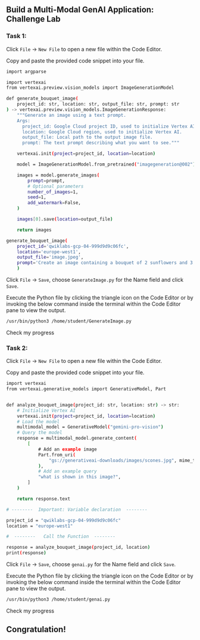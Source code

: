 ## Build a Multi-Modal GenAI Application: Challenge Lab

### Task 1:

Click `File` -> `New File` to open a new file within the Code Editor.

Copy and paste the provided code snippet into your file.

```bash
import argparse

import vertexai
from vertexai.preview.vision_models import ImageGenerationModel

def generate_bouquet_image(
    project_id: str, location: str, output_file: str, prompt: str
) -> vertexai.preview.vision_models.ImageGenerationResponse:
    """Generate an image using a text prompt.
    Args:
      project_id: Google Cloud project ID, used to initialize Vertex AI.
      location: Google Cloud region, used to initialize Vertex AI.
      output_file: Local path to the output image file.
      prompt: The text prompt describing what you want to see."""

    vertexai.init(project=project_id, location=location)

    model = ImageGenerationModel.from_pretrained("imagegeneration@002")

    images = model.generate_images(
        prompt=prompt,
        # Optional parameters
        number_of_images=1,
        seed=1,
        add_watermark=False,
    )

    images[0].save(location=output_file)

    return images

generate_bouquet_image(
    project_id='qwiklabs-gcp-04-999d9d9c06fc',
    location='europe-west1',
    output_file='image.jpeg',
    prompt='Create an image containing a bouquet of 2 sunflowers and 3 roses',
    )
```

Click `File` -> `Save`, choose `GenerateImage.py` for the Name field and click `Save`.

Execute the Python file by clicking the triangle icon on the Code Editor or by invoking the below command inside the terminal within the Code Editor pane to view the output.

```bash
/usr/bin/python3 /home/student/GenerateImage.py
```

Check my progress 

### Task 2:

Click `File` -> `New File` to open a new file within the Code Editor.

Copy and paste the provided code snippet into your file.

```bash
import vertexai
from vertexai.generative_models import GenerativeModel, Part


def analyze_bouquet_image(project_id: str, location: str) -> str:
    # Initialize Vertex AI
    vertexai.init(project=project_id, location=location)
    # Load the model
    multimodal_model = GenerativeModel("gemini-pro-vision")
    # Query the model
    response = multimodal_model.generate_content(
        [
            # Add an example image
            Part.from_uri(
                "gs://generativeai-downloads/images/scones.jpg", mime_type="image/jpeg"
            ),
            # Add an example query
            "what is shown in this image?",
        ]
    )

    return response.text

# --------  Important: Variable declaration  --------

project_id = "qwiklabs-gcp-04-999d9d9c06fc"
location = "europe-west1"

#  --------   Call the Function  --------

response = analyze_bouquet_image(project_id, location)
print(response)
```

Click `File` -> `Save`, choose `genai.py` for the Name field and click `Save`.

Execute the Python file by clicking the triangle icon on the Code Editor or by invoking the below command inside the terminal within the Code Editor pane to view the output.

```bash
/usr/bin/python3 /home/student/genai.py
```

Check my progress 

## Congratulation!